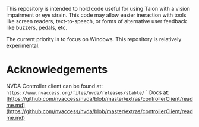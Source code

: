 This repository is intended to hold code useful for using Talon with a vision impairment or eye strain. This code may allow easier ineraction with tools like screen readers, text-to-speech, or forms of alternative user feedback like buzzers, pedals, etc.

The current priority is to focus on Windows. This repository is relatively experimental.

# Acknowledgements

NVDA Controller client can be found at: `https://www.nvaccess.org/files/nvda/releases/stable/` `
Docs at:
[https://github.com/nvaccess/nvda/blob/master/extras/controllerClient/readme.md](https://github.com/nvaccess/nvda/blob/master/extras/controllerClient/readme.md)
